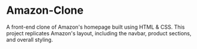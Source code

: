 # Amazon-Clone
A front-end clone of Amazon's homepage built using HTML & CSS. This project replicates Amazon's layout, including the navbar, product sections, and overall styling.
